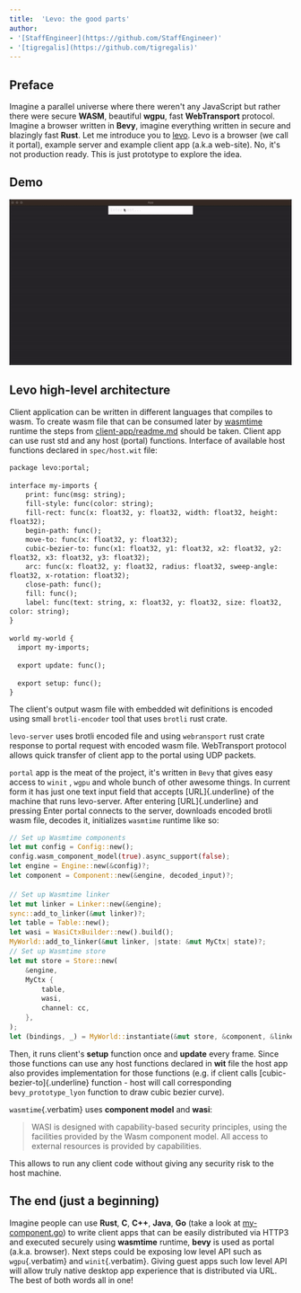 ```yaml
---
title:  'Levo: the good parts'
author:
- '[StaffEngineer](https://github.com/StaffEngineer)'
- '[tigregalis](https://github.com/tigregalis)'
---
```


## Preface

Imagine a parallel universe where there weren't any JavaScript but
rather there were secure **WASM**, beautiful **wgpu**, fast
**WebTransport** protocol. Imagine a browser written in **Bevy**,
imagine everything written in secure and blazingly fast **Rust**. Let me
introduce you to [levo](https://github.com/velostudio/levo). Levo is a
browser (we call it portal), example server and example client app
(a.k.a web-site). No, it's not production ready. This is just prototype
to explore the idea.

## Demo

![](./levo.gif)

## Levo high-level architecture

Client application can be written in different languages that compiles
to wasm. To create wasm file that can be consumed later by
[wasmtime](https://github.com/bytecodealliance/wasmtime) runtime the
steps from
[client-app/readme.md](https://github.com/velostudio/levo/blob/main/client-app/readme.md)
should be taken. Client app can use rust std and any host (portal)
functions. Interface of available host functions declared in
`spec/host.wit` file:

``` wit
package levo:portal;

interface my-imports {
    print: func(msg: string);
    fill-style: func(color: string);
    fill-rect: func(x: float32, y: float32, width: float32, height: float32);
    begin-path: func();
    move-to: func(x: float32, y: float32);
    cubic-bezier-to: func(x1: float32, y1: float32, x2: float32, y2: float32, x3: float32, y3: float32);
    arc: func(x: float32, y: float32, radius: float32, sweep-angle: float32, x-rotation: float32);
    close-path: func();
    fill: func();
    label: func(text: string, x: float32, y: float32, size: float32, color: string);
}

world my-world {
  import my-imports;

  export update: func();

  export setup: func();
}
```

The client's output wasm file with embedded wit definitions is encoded
using small `brotli-encoder` tool that uses `brotli` rust crate.

`levo-server` uses brotli encoded file and using `webransport` rust
crate response to portal request with encoded wasm file. WebTransport
protocol allows quick transfer of client app to the portal using UDP
packets.

`portal` app is the meat of the project, it's written in `Bevy` that
gives easy access to `winit` , `wgpu` and whole bunch of other awesome
things. In current form it has just one text input field that accepts
[URL]{.underline} of the machine that runs levo-server. After entering
[URL]{.underline} and pressing Enter portal connects to the server,
downloads encoded brotli wasm file, decodes it, initializes `wasmtime`
runtime like so:

``` rust
// Set up Wasmtime components
let mut config = Config::new();
config.wasm_component_model(true).async_support(false);
let engine = Engine::new(&config)?;
let component = Component::new(&engine, decoded_input)?;

// Set up Wasmtime linker
let mut linker = Linker::new(&engine);
sync::add_to_linker(&mut linker)?;
let table = Table::new();
let wasi = WasiCtxBuilder::new().build();
MyWorld::add_to_linker(&mut linker, |state: &mut MyCtx| state)?;
// Set up Wasmtime store
let mut store = Store::new(
    &engine,
    MyCtx {
        table,
        wasi,
        channel: cc,
    },
);
let (bindings, _) = MyWorld::instantiate(&mut store, &component, &linker)?;
```

Then, it runs client\'s **setup** function once and **update** every
frame. Since those functions can use any host functions declared in
**wit** file the host app also provides implementation for those
functions (e.g. if client calls [cubic-bezier-to]{.underline} function -
host will call corresponding `bevy_prototype_lyon` function to draw
cubic bezier curve).

`wasmtime`{.verbatim} uses **component model** and **wasi**:

> WASI is designed with capability-based security principles, using the
> facilities provided by the Wasm component model. All access to
> external resources is provided by capabilities.

This allows to run any client code without giving any security risk to
the host machine.

## The end (just a beginning)

Imagine people can use **Rust**, **C**, **C++**, **Java**, **Go** (take
a look at
[my-component.go](https://github.com/velostudio/levo/blob/main/go-client-app/my-component.go))
to write client apps that can be easily distributed via HTTP3 and
executed securely using **wasmtime** runtime, **bevy** is used as portal
(a.k.a. browser). Next steps could be exposing low level API such as
`wgpu`{.verbatim} and `winit`{.verbatim}. Giving guest apps such low
level API will allow truly native desktop app experience that is
distributed via URL. The best of both words all in one!


